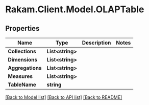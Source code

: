 # Rakam.Client.Model.OLAPTable
## Properties

Name | Type | Description | Notes
------------ | ------------- | ------------- | -------------
**Collections** | **List&lt;string&gt;** |  | 
**Dimensions** | **List&lt;string&gt;** |  | 
**Aggregations** | **List&lt;string&gt;** |  | 
**Measures** | **List&lt;string&gt;** |  | 
**TableName** | **string** |  | 

[[Back to Model list]](../README.md#documentation-for-models) [[Back to API list]](../README.md#documentation-for-api-endpoints) [[Back to README]](../README.md)


